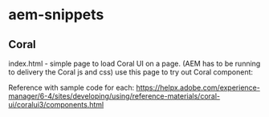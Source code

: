 # aem-snippets

## Coral
index.html  - simple page to load Coral UI on a page. (AEM has to be running to delivery the Coral js and css)
use this page to try out Coral component:

Reference with sample code for each:
https://helpx.adobe.com/experience-manager/6-4/sites/developing/using/reference-materials/coral-ui/coralui3/components.html

